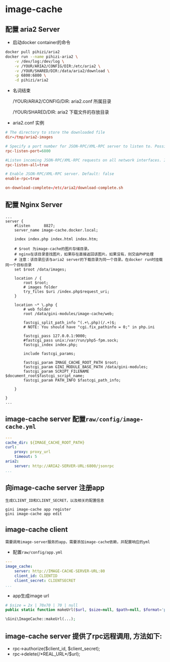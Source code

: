 image-cache
============

## 配置 aria2 Server

* 启动docker container的命令
```sh
docker pull pihizi/aria2
docker run --name pihizi-aria2 \
    -v /dev/log:/dev/log \
    -v /YOUR/ARIA2/CONFIG/DIR:/etc/aria2 \
    -v /YOUR/SHARED/DIR:/data/aria2/download \
    -p 6800:6800 \
    -d pihizi/aria2
```

* 名词结束

    /YOUR/ARIA2/CONFIG/DIR: aria2.conf 所属目录

    /YOUR/SHARED/DIR: aria2 下载文件的存放目录

* aria2.conf 实例

``` aria2.conf
# The directory to store the downloaded file
dir=/tmp/aria2-images

# Specify a port number for JSON-RPC/XML-RPC server to listen to. Possible Values: 1024 -65535 Default: 6800
rpc-listen-port=6800

#Listen incoming JSON-RPC/XML-RPC requests on all network interfaces. If false is given, listen only on local loopback interface. Default: false
rpc-listen-all=true

# Enable JSON-RPC/XML-RPC server. Default: false
enable-rpc=true

on-download-complete=/etc/aria2/download-complete.sh
```


## 配置 Nginx Server

```nginx
...
server {
    #listen      8827;
    server_name image-cache.docker.local;

    index index.php index.html index.htm;

    # $root 为image-cache的图片存储目录。
    # nginx在该目录查找图片，如果存在直接返回该图片。如果没有，则交由PHP处理
    # 注意：该目录应该与aria2 server的下载目录为同一个目录。在docker run时挂载同一个目标目录
    set $root /data/images;

    location / {
        root $root;
        # images folder
        try_files $uri /index.php$request_uri;
    }

    location ~* \.php {
        # web folder
        root /data/gini-modules/image-cache/web;

        fastcgi_split_path_info ^(.+\.php)(/.+)$;
        # NOTE: You should have "cgi.fix_pathinfo = 0;" in php.ini

        fastcgi_pass 127.0.0.1:9000;
        #fastcgi_pass unix:/var/run/php5-fpm.sock;
        fastcgi_index index.php;

        include fastcgi_params;

        fastcgi_param IMAGE_CACHE_ROOT_PATH $root;
        fastcgi_param GINI_MODULE_BASE_PATH /data/gini-modules;
        fastcgi_param SCRIPT_FILENAME $document_root$fastcgi_script_name;
        fastcgi_param PATH_INFO $fastcgi_path_info;

    }

}
...
```

## image-cache server 配置`raw/config/image-cache.yml`

```yml
---
cache_dir: ${IMAGE_CACHE_ROOT_PATH}
curl: 
    proxy: proxy_url
    timeout: 5
aria2:
    server: http://ARIA2-SERVER-URL:6800/jsonrpc
...
```

## 向image-cache server 注册app

    生成CLIENT_ID和CLIENT_SECRET，以及相关的配置信息

```shell
gini image-cache app register
gini image-cache app edit
```

## image-cache client 

    需要调用image-server服务的app，需要添加image-cache依赖，并配置响应的yml

* 配置`raw/config/app.yml`

```yml
---
image_cache:
    server: http://IMAGE-CACHE-SERVER-URL:80
    client_id: CLIENTID
    client_secret: CLIENTSECRET
...
```

* app生成image url

```PHP
# $size = 2x | 70x70 | 70 | null
public static function makeUrl($url, $size=null, $path=null, $format='png')

\Gini\ImageCache::makeUrl(...);
```

## image-cache server 提供了rpc远程调用, 方法如下:
* rpc->authorize($client_id, $client_secret);
* rpc->delete(/\*REAL_URL\*/$url);

